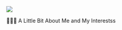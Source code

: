 <img src="https://capsule-render.vercel.app/api?type=wave&color=auto&height=120&section=header&text=Hello!&fontSize=90" />


👨🏻‍💻  A Little Bit About Me and My Interestss
